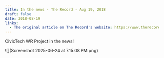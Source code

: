 ```yaml
---
title: In the news - The Record - Aug 19, 2018
draft: false
date: 2018-08-19
links:
  - The original article on The Record's website: https://www.therecord.com/news-story/8847728-techies-mobilizing-for-this-fall-s-municipal-elections-in-waterloo-region/
---
```

CivicTech WR Project in the news! 

![](Screenshot 2025-06-24 at 7.15.08 PM.png)
